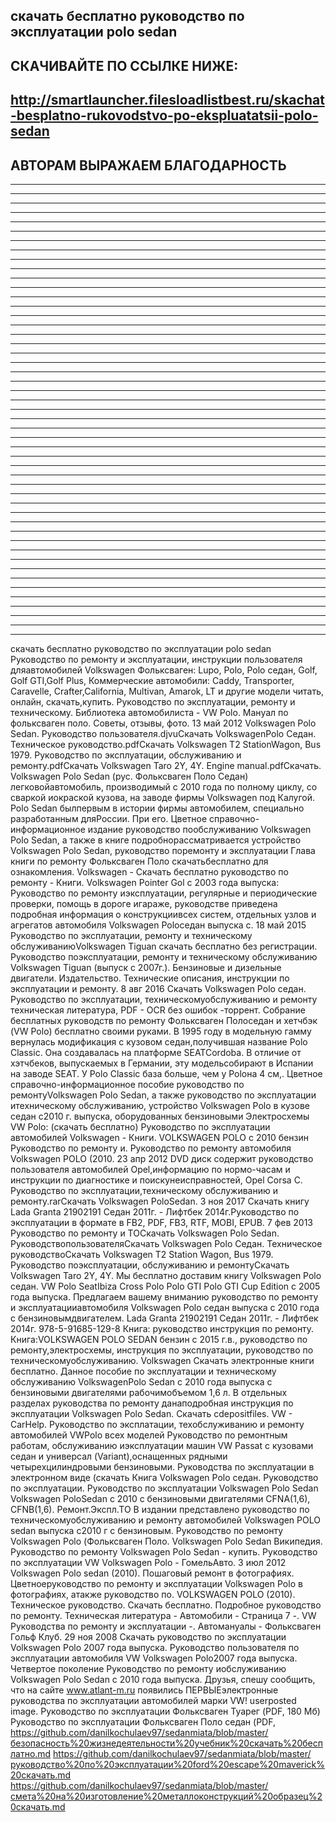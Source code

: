 скачать бесплатно руководство по эксплуатации polo sedan
--------------------------------------------------
СКАЧИВАЙТЕ ПО ССЫЛКЕ НИЖЕ:
--------------------------------------------------
http://smartlauncher.filesloadlistbest.ru/skachat-besplatno-rukovodstvo-po-ekspluatatsii-polo-sedan
--------------------------------------------------
АВТОРАМ ВЫРАЖАЕМ БЛАГОДАРНОСТЬ
--------------------------------------------------
--------------------------------------------------
--------------------------------------------------
--------------------------------------------------
--------------------------------------------------
--------------------------------------------------
--------------------------------------------------
--------------------------------------------------
--------------------------------------------------
--------------------------------------------------
--------------------------------------------------
--------------------------------------------------
--------------------------------------------------
--------------------------------------------------
--------------------------------------------------
--------------------------------------------------
--------------------------------------------------
--------------------------------------------------
--------------------------------------------------
--------------------------------------------------
--------------------------------------------------
--------------------------------------------------
--------------------------------------------------
--------------------------------------------------
--------------------------------------------------
--------------------------------------------------
--------------------------------------------------
--------------------------------------------------
--------------------------------------------------
--------------------------------------------------
--------------------------------------------------
--------------------------------------------------
--------------------------------------------------
--------------------------------------------------
--------------------------------------------------
--------------------------------------------------
--------------------------------------------------
--------------------------------------------------
--------------------------------------------------
--------------------------------------------------
--------------------------------------------------
--------------------------------------------------
--------------------------------------------------
--------------------------------------------------
--------------------------------------------------
--------------------------------------------------
--------------------------------------------------
--------------------------------------------------
--------------------------------------------------
--------------------------------------------------
скачать бесплатно руководство по эксплуатации polo sedan Руководство по ремонту и эксплуатации, инструкции пользователя дляавтомобилей Volkswagen  Фольксваген: Lupo, Polo, Polo седан, Golf, Golf GTI,Golf Plus,  Коммерческие автомобили: Caddy, Transporter, Caravelle, Crafter,California, Multivan, Amarok, LT и другие модели читать, онлайн, скачать,купить. Руководство по эксплуатации, ремонту и техническому. Библиотека автомобилиста - VW Polo. Мануал по фольксваген поло. Советы, отзывы, фото. 13 май 2012  Volkswagen Polo Sedan. Руководство пользователя.djvuСкачать VolkswagenPolo Седан. Техническое руководство.pdfСкачать Volkswagen T2 StationWagon, Bus 1979. Руководство по эксплуатации, обслуживанию и ремонту.pdfСкачать Volkswagen Taro 2Y, 4Y. Engine manual.pdfСкачать. Volkswagen Polo Sedan (рус. Фольксваген Поло Седан)  легковойавтомобиль, производимый с 2010 года по полному циклу, со сваркой иокраской кузова, на заводе фирмы Volkswagen под Калугой. Polo Sedan былпервым в истории фирмы автомобилем, специально разработанным дляРоссии. При его. Цветное справочно-информационное издание руководство пообслуживанию Volkswagen Polo Sedan, а также в книге подробнорассматривается устройство Volkswagen Polo Sedan, руководство поремонту и эксплуатации  Глава книги по ремонту Фольксваген Поло скачатьбесплатно для ознакомления. Volkswagen - Скачать бесплатно руководство по ремонту - Книги. Volkswagen Pointer  Gol c 2003 года выпуска: Руководство по ремонту иэксплуатации, регулярные и периодические проверки, помощь в дороге игараже,  руководстве приведена подробная информация о конструкциивсех систем, отдельных узлов и агрегатов автомобиля Volkswagen Poloседан выпуска с. 18 май 2015  Руководство по эксплуатации, ремонту и техническому обслуживаниюVolkswagen Tiguan скачать бесплатно без регистрации. Руководство поэксплуатации, ремонту и техническому обслуживанию Volkswagen Tiguan (выпуск с 2007г.). Бензиновые и дизельные двигатели. Издательство. Технические описания, инструкции по эксплуатации и ремонту. 8 авг 2016  Скачать Volkswagen Polo седан. Руководство по эксплуатации, техническомуобслуживанию и ремонту  техническая литература, PDF - OCR без ошибок -торрент. Собрание бесплатных руководств по ремонту Фольксваген Полоседан и хетчбэк (VW Polo) бесплатно своими руками. В 1995 году в модельную гамму вернулась модификация с кузовом седан,получившая название Polo Classic. Она создавалась на платформе SEATCordoba. В отличие от хэтчбеков, выпускаемых в Германии, эту модельсобирают в Испании на заводе SEAT. У Polo Classic база больше, чем у Poloна 4 см,. Цветное справочно-информационное пособие руководство по ремонтуVolkswagen Polo Sedan, а также руководство по эксплуатации итехническому обслуживанию, устройство Volkswagen Polo в кузове седан с2010 г. выпуска, оборудованных бензиновыми  Электросхемы VW Polo: (скачать бесплатно)
Руководство по эксплуатации автомобилей Volkswagen - Книги. VOLKSWAGEN POLO с 2010 бензин Руководство по ремонту и. Руководство по ремонту автомобиля Volkswagen POLO (2010. 23 апр 2012  DVD диск содержит руководство пользователя автомобилей Opel,информацию по нормо-часам и инструкции по диагностике и поискунеисправностей,  Opel Corsa C. Руководство по эксплуатации,техническому обслуживанию и ремонту.rarСкачать  Volkswagen PoloSedan. 3 ноя 2017  Скачать книгу Lada Granta 21902191 Седан 2011г. - Лифтбек 2014г.Руководство по эксплуатации в формате в FB2, PDF, FB3, RTF, MOBI, EPUB. 7 фев 2013  Руководство по ремонту и ТОСкачать Volkswagen Polo Sedan. РуководствопользователяСкачать Volkswagen Polo Седан. Техническое руководствоСкачать Volkswagen T2 Station Wagon, Bus 1979. Руководство поэксплуатации, обслуживанию и ремонтуСкачать Volkswagen Taro 2Y, 4Y. Мы бесплатно доставим книгу Volkswagen Polo седан.  VW Polo  SeatIbiza  Cross Polo  Polo GTI  Polo GTI Cup Edition с 2005 года выпуска. Предлагаем вашему вниманию руководство по ремонту и эксплуатацииавтомобиля Volkswagen Polo седан выпуска с 2010 года с бензиновымдвигателем. Lada Granta 21902191 Седан 2011г. - Лифтбек 2014г. 978-5-91685-129-8 Книга: руководство  инструкция по ремонту. Книга:VOLKSWAGEN POLO SEDAN бензин с 2015 г.в., руководство по ремонту,электросхемы, инструкция по эксплуатации, руководство по техническомуобслуживанию. Volkswagen  Скачать электронные книги бесплатно. Данное пособие по эксплуатации и техническому обслуживанию VolkswagenPolo Sedan с 2010 года выпуска с бензиновыми двигателями рабочимобъемом 1,6 л.  В отдельных разделах руководства по ремонту данаподробная инструкция по эксплуатации Volkswagen Polo Sedan.  Скачать cdepositfiles. VW - CarHelp. Руководство по эксплатации, техобслуживанию и ремонту автомобилей VWPolo всех моделей  Руководство по ремонтным работам, обслуживанию иэксплуатации машин VW Passat с кузовами седан и универсал (Variant),оснащенных рядными четырехцилиндровыми бензиновыми. Руководства по эксплуатации в электронном виде (скачать
Книга Volkswagen Polo седан. Руководство по эксплуатации. Руководство по эксплуатации Volkswagen Polo Sedan Volkswagen PoloSedan с 2010 с бензиновыми двигателями CFNA(1,6), CFNB(1,6). Ремонт.Экспл.ТО В издании представлено руководство по техническомуобслуживанию и ремонту автомобилей Volkswagen POLO sedan выпуска с2010 г с бензиновым. Руководство по ремонту Volkswagen Polo (Фольксваген Поло. Volkswagen Polo Sedan  Википедия. Руководство по ремонту Volkswagen Polo Sedan - купить. Руководство по эксплуатации VW Volkswagen Polo  - ГомельАвто. 3 июл 2012  Volkswagen Polo sedan (2010). Пошаговый ремонт в фотографиях. Цветноеруководство по ремонту и эксплуатации Volkswagen Polo в фотографиях, атакже руководство по. VOLKSWAGEN POLO (2010). Техническое руководство. Скачать бесплатно. Подробное руководство по ремонту. Техническая литература - Автомобили - Страница 7 -. VW Руководства по ремонту и эксплуатации -. Автомануалы - Фольксваген Гольф Клуб. 29 ноя 2008  Скачать руководство по эксплуатации Volkswagen Polo 2007 года выпуска. Руководство пользователя по эксплуатации автомобиля VW Volkswagen Polo2007 года выпуска. Четвертое поколение  Руководство по ремонту иобслуживанию Volkswagen Polo Sedan с 2010 года выпуска. Друзья, спешу сообщить, что на сайте www.atlant-m.ru появились ПЕРВЫЕэлектронные руководства по эксплуатации автомобилей марки VW! userposted image. Руководство по эксплуатации Фольксваген Туарег (PDF, 180 Мб)  Руководство по эксплуатации Фольксваген Поло седан (PDF,
https://github.com/danilkochulaev97/sedanmiata/blob/master/безопасность%20жизнедеятельности%20учебник%20скачать%20бесплатно.md
https://github.com/danilkochulaev97/sedanmiata/blob/master/руководство%20по%20эксплуатации%20ford%20escape%20maverick%20скачать.md
https://github.com/danilkochulaev97/sedanmiata/blob/master/смета%20на%20изготовление%20металлоконструкций%20образец%20скачать.md